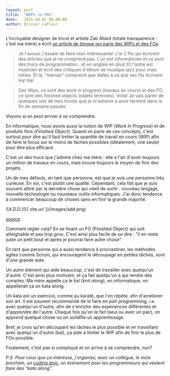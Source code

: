 ```yaml
---
layout: post
title:  "WIPs vs FOs"
date:   2015-10-01 08:00:00
author: Olivier Lafleur
---
```

L'incroyable designer de tricot et artiste Zab Allard (totale transparence :
c'est ma mère) a écrit
[un article de blogue qui parle des WIPs et des FOs](http://luniversdepastelle.blogspot.ca/2015/09/quand-les-wips-deviennent-des-fo.html).

<blockquote>
Je l'avoue: j'essaie de faire mon intéressante! J'ai 2 fils qui écrivent des articles que je ne comprend pas. L'un est informaticien et ce sont des trucs de programmation...et en anglais en plus! Et l'autre est musicien et écrit des critiques d'album de musique jazz pour vrais initiés. Et là, "maman" comprend que dalles à ce que ses fils écrivent. Ha! Ha!
</blockquote>

<blockquote>
Des Wips, ce sont des work in progress (travaux en cours) et des FO, ce sont des finished objects (objets terminés). Voilà! Je vais parler de quelques uns de mes tricots que je m'adonne à avoir terminé dans la fin de semaine passée.
</blockquote>
Voyons si on peut arriver à se comprendre.

En informatique, nous avons aussi la notion de WIP (*Work In Progress*) et de
produits finis (*Finished Object*). Quand on parle de ces concepts, c'est
surtout pour dire qu'il faut limiter la quantité de travail en cours (WIP) afin
de faire le focus sur le moins de tâches possibles (idéalement, une seule) pour
être plus efficace.

C'est un des trucs que j'admire chez ma mère : elle a l'air d'avoir toujours un
million de travaux en cours, mais trouve toujours le moyen de finir des projets.

Un de mes défauts, en tant que personne, est que je suis une personne très
curieuse. En soi, c'est plutôt une qualité. Cependant, cela fait que je suis
souvent attiré par la dernière chose qui vient de sortir : nouveau langage,
nouvelle technologie ou nouveaux outils informatiques.
J'ai donc tendance à commencer beaucoup de choses sans en finir la grande
majorité.

![A.D.D.]({{ site.url }}/images/add.png)

*[source](http://i43.tinypic.com/sb0e4y.gif)*

Comment régler cela? En se fixant un FO (Finished Object) qui soit atteignable
et pas trop gros. C'est ainsi plus facile de se dire : "il en reste juste un
petit bout et après je pourrai faire autre chose".

En tant que personne qui a aussi tendance à procrastiner, les méthodes agiles
comme Scrum, qui encouragent le découpage en petites tâches, sont d'une grande
aide.

Un autre élément qui aide beaucoup, c'est de travailler avec quelqu'un d'autre.
C'est ainsi plus motivant, et ça fait quelqu'un à qui rendre des comptes.
Ma mère appelle ça le kal (*knit along*), en informatique, on appellerait ça
un kata along.

Un kata est un exercice, comme au karaté, que l'on répète, afin d'améliorer son
art. Il est souvent recommandé de le faire en *pair programming*, i.e. avec
quelqu'un d'autre, afin de s'enrichir des expériences différentes et d'apprendre
de l'autre. Chaque fois qu'on le fait (seul ou avec un pair), on apprend quelque
chose ou on solidifie un apprentissage.

Bref, je crois qu'en découpant les tâches le plus possible et en travaillant
avec quelqu'un d'autre (kal), ça aide à limiter le WIP afin de finir le plus de
FOs possible.

Finalement, c'est pas si compliqué et on arrive à se comprendre, non?

*P.S. Pour ceux que ça intéresse, j'organise, avec un collègue, le mois prochain, un
[coding dojo](http://www.eventbrite.ca/e/coding-dojo-a-luniversite-laval-tickets-18823167601),
un événement pour les programmeurs qui veulent faire des "kata along".*
